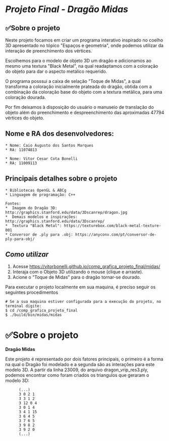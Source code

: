 
# *Projeto Final - Dragão Midas*

## ✅Sobre o projeto
Neste projeto focamos em criar um programa interativo inspirado no coelho 3D apresentado no tópico "Espaços e geometria", onde podemos utilizar da interação de preenchimento dos vértices. 

Escolhemos para o modelo de objeto 3D um dragão e adicionamos ao mesmo uma textura "Black Metal", na qual readaptamos com a coloração do objeto para dar o aspecto metálico requerido. 

O programa posssui a caixa de selação "Toque de Midas", a qual transforma a coloração inicialmente prateada do dragão, obtida com a combinação da coloração base do objeto com a textura metálica, para uma coloração dourada.

Por fim deixamos à disposição do usuário o manuseio de translação do objeto além do preenchimento e despreenchimento das aproximadas 47794 vértices do objeto.

## Nome e RA dos desenvolvedores:
			
	* Nome: Caio Augusto dos Santos Marques
	* RA: 11074813
	
	* Nome: Vitor Cesar Cota Bonelli
	* RA: 11009113

## Principais detalhes sobre o projeto
			
	* Bibliotecas OpenGL & ABCg
	* Linguagem de programação: C++
	
	Fontes:
	*  Imagem do Dragão 3D: http://graphics.stanford.edu/data/3Dscanrep/dragon.jpg
	*  Demais modelos e inspirações: http://graphics.stanford.edu/data/3Dscanrep/ 
	*  Textura "Black Metal": https://texturebox.com/black-metal-texture-001
	* Conversor de .ply para .obj: https://anyconv.com/pt/conversor-de-ply-para-obj/
  

## *Como utilizar*

1. Acesse https://vitorbonelli.github.io/comp_grafica_projeto_final/midas/
2. Interaja com o Objeto 3D utilizando o mouse (clique e arraste).
3. Acione o "Toque de Midas" para o dragão tornar-se dourado.

Para executar o projeto localmente em sua maquina, é preciso seguir os seguintes procedimentos
```
# Se a sua maquina estiver configurada para a execução do projeto, no terminal digite:
$ cd /comp_grafica_projeto_final
$ ./build/bin/midas/midas
```


# ✅Sobre o projeto

**Dragão Midas**

Este projeto é representado por dois fatores principais, o primeiro é a forma na qual o Dragão foi modelado e a segunda são as interações para este modelo 3D. A partir da linha 23009, do arquivo dragon_vrip_res3.ply, podemos encontrar como foram criados os triangulos que geraram o modelo 3D:
```
      (...)
      3 0 2 1 
      3 3 1 2 
      3 12 0 4 
      3 0 1 4 
      3 4 1 15 
      3 6 4 5 
      3 7 6 5 
      3 9 8 2 
      3 9 2 0
      (...)
```


